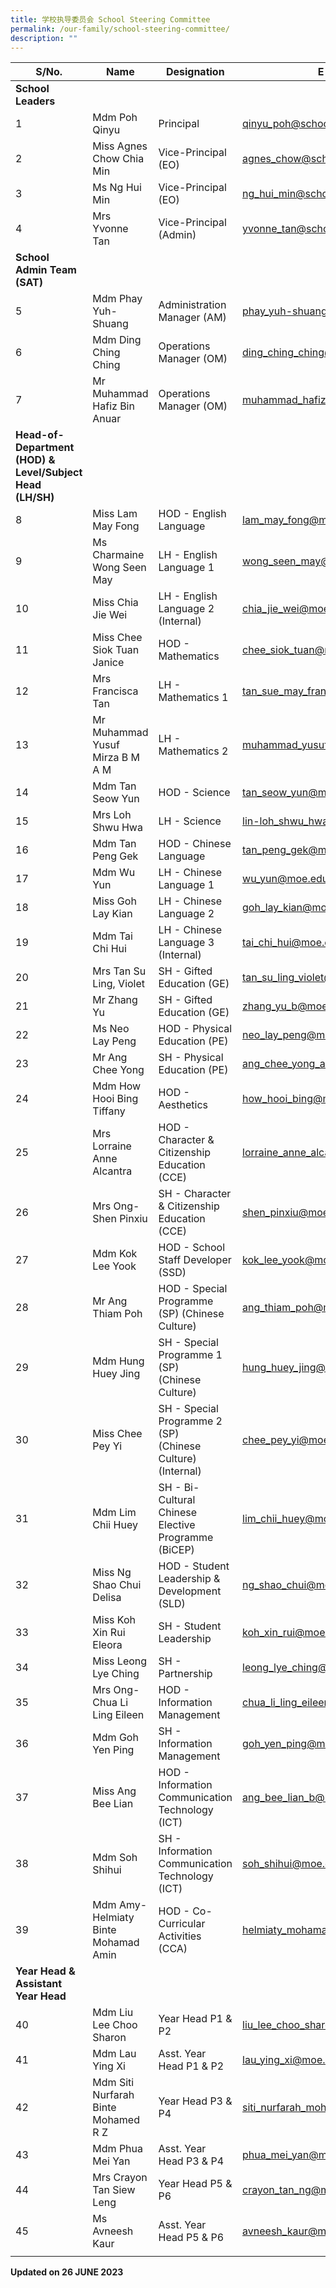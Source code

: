 ```yaml
---
title: 学校执导委员会 School Steering Committee
permalink: /our-family/school-steering-committee/
description: ""
---
```

| S/No. | Name | Designation | E-mail |
|---|---|---|---|
| **School Leaders** |  |  |  |
| 1 | Mdm Poh Qinyu | Principal | qinyu_poh@schools.gov.sg |
| 2 | Miss Agnes Chow Chia Min | Vice-Principal (EO) | agnes_chow@schools.gov.sg |
| 3 | Ms Ng Hui Min | Vice-Principal (EO) | ng_hui_min@schools.gov.sg |
| 4 |  Mrs Yvonne Tan	| Vice-Principal (Admin) | yvonne_tan@schools.gov.sg |
| **School Admin Team (SAT)** |  |  |  |
| 5 | Mdm Phay Yuh-Shuang | Administration Manager (AM) | phay_yuh-shuang@schools.gov.sg |
| 6 | Mdm Ding Ching Ching | Operations Manager (OM) | ding_ching_ching@moe.edu.sg
| 7 | Mr Muhammad Hafiz Bin Anuar | Operations Manager (OM) | muhammad_hafiz_anuar@moe.edu.sg |
| **Head-of-Department (HOD) &amp; Level/Subject Head (LH/SH)** |  |  |  |
| 8 | Miss Lam May Fong | HOD - English Language | lam_may_fong@moe.edu.sg |
| 9 | Ms Charmaine Wong Seen May | LH - English Language 1 | wong_seen_may@moe.edu.sg |
| 10 | Miss Chia Jie Wei | LH - English Language 2 (Internal) | chia_jie_wei@moe.edu.sg |
| 11 | Miss Chee Siok Tuan Janice | HOD - Mathematics | chee_siok_tuan@moe.edu.sg |
| 12 | Mrs Francisca Tan | LH - Mathematics 1 | tan_sue_may_francisca@moe.edu.sg |
| 13 | Mr Muhammad Yusuf Mirza B M A M | LH - Mathematics 2 | muhammad_yusuf_mirza@moe.edu.sg |
| 14 | Mdm Tan Seow Yun | HOD - Science | tan_seow_yun@moe.edu.sg |
| 15 | Mrs Loh Shwu Hwa | LH - Science | lin-loh_shwu_hwa@moe.edu.sg |
| 16 | Mdm Tan Peng Gek | HOD - Chinese Language | tan_peng_gek@moe.edu.sg |
| 17 | Mdm Wu Yun | LH - Chinese Language 1 | wu_yun@moe.edu.sg |
| 18 | Miss Goh Lay Kian | LH - Chinese Language 2 | goh_lay_kian@moe.edu.sg |
| 19 | Mdm Tai Chi Hui	 | LH - Chinese Language 3 (Internal) | tai_chi_hui@moe.edu.sg |
| 20 | Mrs Tan Su Ling, Violet | SH - Gifted Education (GE) | tan_su_ling_violet@moe.edu.sg |
| 21 | Mr Zhang Yu	 | SH - Gifted Education (GE) | zhang_yu_b@moe.edu.sg |
| 22 | Ms Neo Lay Peng | HOD - Physical Education (PE) | neo_lay_peng@moe.edu.sg |
| 23 | Mr Ang Chee Yong | SH - Physical Education (PE) | ang_chee_yong_a@moe.edu.sg |
| 24 | Mdm How Hooi Bing Tiffany | HOD - Aesthetics | how_hooi_bing@moe.edu.sg |
| 25 | Mrs Lorraine Anne Alcantra | HOD - Character &amp; Citizenship Education (CCE) | lorraine_anne_alcantra@moe.edu.sg |
| 26 | Mrs Ong- Shen Pinxiu | SH - Character &amp; Citizenship Education (CCE) | shen_pinxiu@moe.edu.sg |
| 27 | Mdm Kok Lee Yook | HOD - School Staff Developer (SSD) | kok_lee_yook@moe.edu.sg |
| 28 | Mr Ang Thiam Poh | HOD - Special Programme (SP) (Chinese Culture) | ang_thiam_poh@moe.edu.sg |
| 29 | Mdm Hung Huey Jing | SH - Special Programme 1 (SP)<br>(Chinese Culture) | hung_huey_jing@moe.edu.sg |
| 30 | Miss Chee Pey Yi	  | SH - Special Programme 2 (SP)<br>(Chinese Culture) (Internal)  | chee_pey_yi@moe.edu.sg  |
| 31 | Mdm Lim Chii Huey  | SH - Bi-Cultural Chinese Elective Programme (BiCEP)  | lim_chii_huey@moe.edu.sg  |
| 32 | Miss Ng Shao Chui Delisa | HOD - Student Leadership &amp; Development (SLD) | ng_shao_chui@moe.edu.sg |
| 33 | Miss Koh Xin Rui Eleora | SH - Student Leadership | koh_xin_rui@moe.edu.sg |
| 34 | Miss Leong Lye Ching | SH - Partnership | leong_lye_ching@moe.edu.sg |
| 35 | Mrs Ong- Chua Li Ling Eileen | HOD - Information Management | chua_li_ling_eileen@moe.edu.sg |
| 36 | Mdm Goh Yen Ping | SH - Information Management | goh_yen_ping@moe.edu.sg |
| 37 | Miss Ang Bee Lian | HOD - Information Communication Technology (ICT) | ang_bee_lian_b@moe.edu.sg |
| 38 | Mdm Soh Shihui | SH - Information Communication Technology (ICT) | soh_shihui@moe.edu.sg |
| 39 | Mdm Amy- Helmiaty Binte Mohamad Amin | HOD - Co-Curricular Activities (CCA) | helmiaty_mohamad_amin@moe.edu.sg |
| **Year Head &amp; Assistant Year Head** |  |  |  |
| 40 | Mdm Liu Lee Choo Sharon | Year Head P1 &amp; P2 | liu_lee_choo_sharon@moe.edu.sg |
| 41 | Mdm Lau Ying Xi | Asst. Year Head P1 &amp; P2 | lau_ying_xi@moe.edu.sg |
| 42 | Mdm Siti Nurfarah Binte Mohamed R Z | Year Head P3 &amp; P4 | siti_nurfarah_mohamed_r@moe.edu.sg |
| 43 | Mdm Phua Mei Yan | Asst. Year Head P3 &amp; P4 | phua_mei_yan@moe.edu.sg |
| 44 | Mrs Crayon Tan Siew Leng | Year Head P5 &amp; P6 | crayon_tan_ng@moe.edu.sg |
| 45 | Ms Avneesh Kaur | Asst. Year Head P5 &amp; P6 | avneesh_kaur@moe.edu.sg |
| | | | |

**Updated on 26 JUNE 2023**